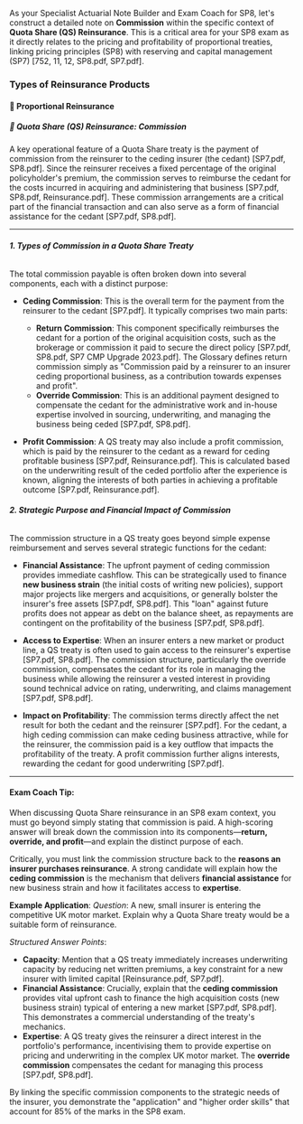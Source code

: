 As your Specialist Actuarial Note Builder and Exam Coach for SP8, let's construct a detailed note on **Commission** within the specific context of **Quota Share (QS) Reinsurance**. This is a critical area for your SP8 exam as it directly relates to the pricing and profitability of proportional treaties, linking pricing principles (SP8) with reserving and capital management (SP7) \[752, 11, 12, SP8.pdf, SP7.pdf\].

### **Types of Reinsurance Products**

#### **🔹 Proportional Reinsurance**

##### **🔸 Quota Share (QS) Reinsurance: Commission**

A key operational feature of a Quota Share treaty is the payment of commission from the reinsurer to the ceding insurer (the cedant) \[SP7.pdf, SP8.pdf\]. Since the reinsurer receives a fixed percentage of the original policyholder's premium, the commission serves to reimburse the cedant for the costs incurred in acquiring and administering that business \[SP7.pdf, SP8.pdf, Reinsurance.pdf\]. These commission arrangements are a critical part of the financial transaction and can also serve as a form of financial assistance for the cedant \[SP7.pdf, SP8.pdf\].

---

###### **1\. Types of Commission in a Quota Share Treaty**

The total commission payable is often broken down into several components, each with a distinct purpose:

* **Ceding Commission**: This is the overall term for the payment from the reinsurer to the cedant \[SP7.pdf\]. It typically comprises two main parts:

  * **Return Commission**: This component specifically reimburses the cedant for a portion of the original acquisition costs, such as the brokerage or commission it paid to secure the direct policy \[SP7.pdf, SP8.pdf, SP7 CMP Upgrade 2023.pdf\]. The Glossary defines return commission simply as "Commission paid by a reinsurer to an insurer ceding proportional business, as a contribution towards expenses and profit".  
  * **Override Commission**: This is an additional payment designed to compensate the cedant for the administrative work and in-house expertise involved in sourcing, underwriting, and managing the business being ceded \[SP7.pdf, SP8.pdf\].  
* **Profit Commission**: A QS treaty may also include a profit commission, which is paid by the reinsurer to the cedant as a reward for ceding profitable business \[SP7.pdf, Reinsurance.pdf\]. This is calculated based on the underwriting result of the ceded portfolio after the experience is known, aligning the interests of both parties in achieving a profitable outcome \[SP7.pdf, Reinsurance.pdf\].

###### **2\. Strategic Purpose and Financial Impact of Commission**

The commission structure in a QS treaty goes beyond simple expense reimbursement and serves several strategic functions for the cedant:

* **Financial Assistance**: The upfront payment of ceding commission provides immediate cashflow. This can be strategically used to finance **new business strain** (the initial costs of writing new policies), support major projects like mergers and acquisitions, or generally bolster the insurer's free assets \[SP7.pdf, SP8.pdf\]. This "loan" against future profits does not appear as debt on the balance sheet, as repayments are contingent on the profitability of the business \[SP7.pdf, SP8.pdf\].

* **Access to Expertise**: When an insurer enters a new market or product line, a QS treaty is often used to gain access to the reinsurer's expertise \[SP7.pdf, SP8.pdf\]. The commission structure, particularly the override commission, compensates the cedant for its role in managing the business while allowing the reinsurer a vested interest in providing sound technical advice on rating, underwriting, and claims management \[SP7.pdf, SP8.pdf\].

* **Impact on Profitability**: The commission terms directly affect the net result for both the cedant and the reinsurer \[SP7.pdf\]. For the cedant, a high ceding commission can make ceding business attractive, while for the reinsurer, the commission paid is a key outflow that impacts the profitability of the treaty. A profit commission further aligns interests, rewarding the cedant for good underwriting \[SP7.pdf\].

---

#### **Exam Coach Tip:**

When discussing Quota Share reinsurance in an SP8 exam context, you must go beyond simply stating that commission is paid. A high-scoring answer will break down the commission into its components—**return, override, and profit**—and explain the distinct purpose of each.

Critically, you must link the commission structure back to the **reasons an insurer purchases reinsurance**. A strong candidate will explain how the **ceding commission** is the mechanism that delivers **financial assistance** for new business strain and how it facilitates access to **expertise**.

**Example Application**: *Question*: A new, small insurer is entering the competitive UK motor market. Explain why a Quota Share treaty would be a suitable form of reinsurance.

*Structured Answer Points*:

* **Capacity**: Mention that a QS treaty immediately increases underwriting capacity by reducing net written premiums, a key constraint for a new insurer with limited capital \[Reinsurance.pdf, SP7.pdf\].  
* **Financial Assistance**: Crucially, explain that the **ceding commission** provides vital upfront cash to finance the high acquisition costs (new business strain) typical of entering a new market \[SP7.pdf, SP8.pdf\]. This demonstrates a commercial understanding of the treaty's mechanics.  
* **Expertise**: A QS treaty gives the reinsurer a direct interest in the portfolio's performance, incentivising them to provide expertise on pricing and underwriting in the complex UK motor market. The **override commission** compensates the cedant for managing this process \[SP7.pdf, SP8.pdf\].

By linking the specific commission components to the strategic needs of the insurer, you demonstrate the "application" and "higher order skills" that account for 85% of the marks in the SP8 exam.

